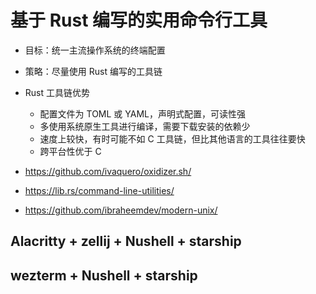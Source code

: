 
基于 Rust 编写的实用命令行工具
===

- 目标：统一主流操作系统的终端配置
- 策略：尽量使用 Rust 编写的工具链
- Rust 工具链优势
  - 配置文件为 TOML 或 YAML，声明式配置，可读性强
  - 多使用系统原生工具进行编译，需要下载安装的依赖少
  - 速度上较快，有时可能不如 C 工具链，但比其他语言的工具往往要快
  - 跨平台性优于 C

- https://github.com/ivaquero/oxidizer.sh/
- https://lib.rs/command-line-utilities/
- https://github.com/ibraheemdev/modern-unix/

## Alacritty + zellij + Nushell + starship

## wezterm + Nushell + starship

